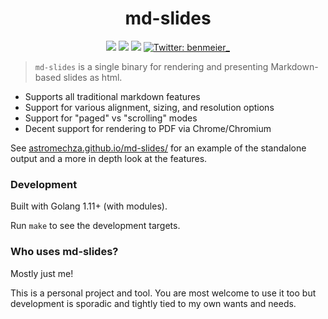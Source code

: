 <h1 align="center">md-slides</h1>

<p align="center">
  <img src="https://img.shields.io/travis/astromechza/md-slides" />
  <img src="https://img.shields.io/github/downloads/astromechza/md-slides/total" />
  <img src="https://img.shields.io/badge/licence-MIT-green" />
  <a href="https://twitter.com/benmeier_">
    <img alt="Twitter: benmeier_" src="https://img.shields.io/twitter/follow/benmeier_.svg?style=social" target="_blank" />
  </a>
</p>

> `md-slides` is a single binary for rendering and presenting Markdown-based slides as html.

- Supports all traditional markdown features
- Support for various alignment, sizing, and resolution options
- Support for "paged" vs "scrolling" modes
- Decent support for rendering to PDF via Chrome/Chromium

See [astromechza.github.io/md-slides/](https://astromechza.github.io/md-slides/) for an example of the standalone output and a more in depth look at the features.

### Development

Built with Golang 1.11+ (with modules).

Run `make` to see the development targets.

### Who uses md-slides?

Mostly just me!

This is a personal project and tool. You are most welcome to use it too but development is sporadic and tightly tied to my own wants and needs.
